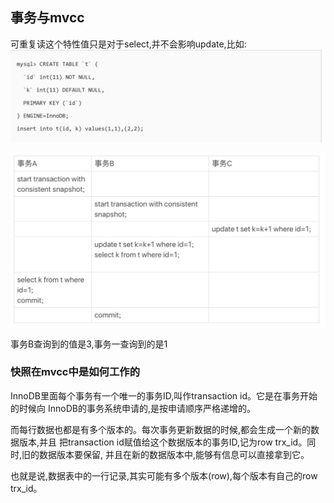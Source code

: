 ## 事务与mvcc
可重复读这个特性值只是对于select,并不会影响update,比如:
![photo1](WX20200917-102727@2x.png)

![photo2](WX20200917-103021@2x.png)

事务B查询到的值是3,事务一查询到的是1

### 快照在mvcc中是如何工作的
InnoDB里面每个事务有一个唯一的事务ID,叫作transaction id。它是在事务开始的时候向
InnoDB的事务系统申请的,是按申请顺序严格递增的。

而每行数据也都是有多个版本的。每次事务更新数据的时候,都会生成一个新的数据版本,并且
把transaction id赋值给这个数据版本的事务ID,记为row trx_id。同时,旧的数据版本要保留,
并且在新的数据版本中,能够有信息可以直接拿到它。

也就是说,数据表中的一行记录,其实可能有多个版本(row),每个版本有自己的row trx_id。


